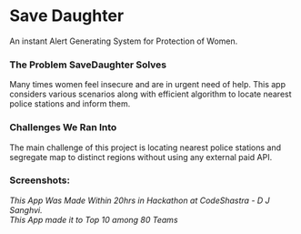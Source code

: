 # Save Daughter
An instant Alert Generating System for Protection of Women.

### The Problem SaveDaughter Solves
Many times women feel insecure and are in urgent need of help. This app considers various scenarios along with efficient algorithm to locate nearest police stations and inform them.

### Challenges We Ran Into
The main challenge of this project is locating nearest police stations and segregate map to distinct regions without using any external paid API.

### Screenshots:


_This App Was Made Within 20hrs in Hackathon at CodeShastra - D J Sanghvi._ <br>
_This App made it to Top 10 among 80 Teams_
